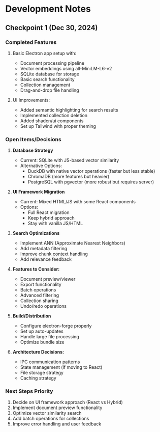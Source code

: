 # Development Notes

## Checkpoint 1 (Dec 30, 2024)

### Completed Features
1. Basic Electron app setup with:
   - Document processing pipeline
   - Vector embeddings using all-MiniLM-L6-v2
   - SQLite database for storage
   - Basic search functionality
   - Collection management
   - Drag-and-drop file handling

2. UI Improvements:
   - Added semantic highlighting for search results
   - Implemented collection deletion
   - Added shadcn/ui components
   - Set up Tailwind with proper theming

### Open Items/Decisions

1. **Database Strategy**
   - Current: SQLite with JS-based vector similarity
   - Alternative Options:
     - DuckDB with native vector operations (faster but less stable)
     - ChromaDB (more features but heavier)
     - PostgreSQL with pgvector (more robust but requires server)

2. **UI Framework Migration**
   - Current: Mixed HTML/JS with some React components
   - Options:
     - Full React migration
     - Keep hybrid approach
     - Stay with vanilla JS/HTML

3. **Search Optimizations**
   - Implement ANN (Approximate Nearest Neighbors)
   - Add metadata filtering
   - Improve chunk context handling
   - Add relevance feedback

4. **Features to Consider:**
   - Document preview/viewer
   - Export functionality
   - Batch operations
   - Advanced filtering
   - Collection sharing
   - Undo/redo operations

5. **Build/Distribution**
   - Configure electron-forge properly
   - Set up auto-updates
   - Handle large file processing
   - Optimize bundle size

6. **Architecture Decisions:**
   - IPC communication patterns
   - State management (if moving to React)
   - File storage strategy
   - Caching strategy

### Next Steps Priority
1. Decide on UI framework approach (React vs Hybrid)
2. Implement document preview functionality
3. Optimize vector similarity search
4. Add batch operations for collections
5. Improve error handling and user feedback 
